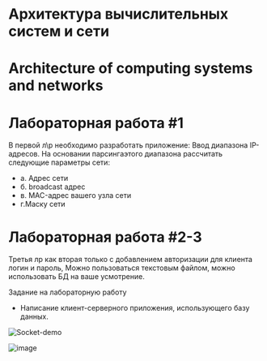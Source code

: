 
# Архитектура вычислительных систем и сети
# Architecture of computing systems and networks

# Лабораторная работа #1

В первой л\р необходимо разработать приложение:
Ввод диапазона IP-адресов.
На основании парсингаэтого диапазона рассчитать следующие параметры сети:
- а. Адрес сети
- б. broadcast адрес
- в. MAC-адрес вашего узла сети
- г.Маску сети

# Лабораторная работа #2-3

Третья лр как вторая только с добавлением авторизации для клиента логин и пароль,
Можно пользоваться текстовым файлом, можно использовать БД на ваше усмотрение.

Задание на лабораторную работу
- Написание клиент-серверного приложения, использующего базу данных.

![Socket-demo](https://github.com/danissimoae/AoCSaN-Sem4/assets/118019309/5cec8867-7f8e-4f67-bd8d-69e499252982)

![image](https://github.com/danissimoae/AoCSaN-Sem4/assets/118019309/012515bb-bcf8-4be2-82b3-980547a8be6c)


